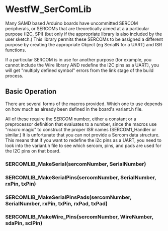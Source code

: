 # WestfW\_SerComLib #

Many SAMD based Arduino boards have uncommitted SERCOM peripherals, or
SERCOMs that are theoretically aimed at a a particular purpose (I2C,
SPI) (but only if the appropriate library is also included by the user
sketch.)  This library permits these SERCOMs to be assigned a
different purpose by creating the appropriate Object (eg SerialN for a
UART) and ISR functions.

If a particular SERCOM is in use for another purpose (for example, you cannot include the Wire library AND redefine the I2C pins as a UART), you will get "multiply defined symbol" errors from the link stage of the build process.

## Basic Operation ##

There are several forms of the macros provided.  Which one to use depends on how much as already been defined in the board's variant.h file.

All of these require the SERCOM number, either a constant or a preprocessor definition that evaluates to a number, since the macros use "macro magic" to construct the proper ISR names (SERCOM1_Handler or similar.)  It is unfortunate that you can not provide a Sercom data structure.  This means that if you want to redefine the i2c pins as a UART, you need to look into the variant.h file to see which sercom, pins, and pads are used for the I2C pins on that board.

### SERCOMLIB\_MakeSerial(sercomNumber, SerialNumber) ###
### SERCOMLIB\_MakeSerialPins(sercomNumber, SerialNumber, rxPin, txPin) ###
### SERCOMLIB\_MakeSerialPinsPads(sercomNumber,  SerialNumber, rxPin, txPin, rxPad, txPad) ###
### SERCOMLIB\_MakeWire_Pins(sercomNumber, WireNumber, sdaPin, sclPin) ###
